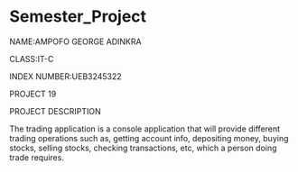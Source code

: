 # Semester_Project

NAME:AMPOFO GEORGE ADINKRA

CLASS:IT-C

INDEX NUMBER:UEB3245322

PROJECT 19

PROJECT DESCRIPTION

The trading application is a console application that will provide different trading operations such as, getting account info, depositing money, buying stocks, selling stocks, checking transactions, etc, which a person doing trade requires.

